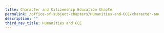 ```yaml
---
title: Character and Citizenship Education Chapter
permalink: /office-of-subject-chapters/Humanities-and-CCE/character-and-citizenship-education-chapter/
description: ""
third_nav_title: Humanities and CCE
---
```

